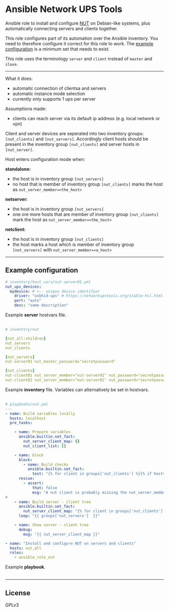 # Ansible Network UPS Tools

Ansible role to install and configure [NUT](https://networkupstools.org) on Debian-like systems, plus automatically connecting servers and clients together.

This role configures part of its automation over the Ansible inventory. You need to therefore configure it correct for this role to work. The [example configuration](/#) is a minimum set that needs to exist.

This role uses the terminology `server` and `client` instead of `master` and `slave`.


---

What it does:
- automatic connection of clientsa and servers
- automatic instance mode selection
- currently only supports 1 ups per server

Assumptions made:
- clients can reach server via its default ip address (e.g. local network or vpn)


Client and server devices are seperated into two inventory groups: `[nut_clients]` and `[nut_servers]`. Accordingly client hosts should be present in the inventory group `[nut_clients]` and server hosts in `[nut_server]`.


Host enters configuration mode when:

**standalone:**
- the host is in inventory group `[nut_servers]`
- no host that is member of inventory group `[nut_clients]` marks the host as `nut_server_member=<the_host>`

**netserver:**
- the host is in inventory group `[nut_servers]`
- one ore more hosts that are member of inventory group `[nut_clients]` mark the host as `nut_server_member=<the_host>`

**netclient:**
- the host is in inventory group `[nut_clients]`
- the host marks a host which is member of inventory group `[nut_servers]` with `nut_server_member=<a_host>`


---

## Example configuration

```yml
# inventory/host_vars/nut-server01.yml
nut_ups_devices:
  mydevice: # <-- unique device identifyer
    driver: "usbhid-ups" # https://networkupstools.org/stable-hcl.html
    port: "auto"
    desc: "some description"
```
Example **server** hostvars file.
<br>
<br>

```yml
# inventory/nut

[nut_all:children]
nut_servers
nut_clients

[nut_servers]
nut-server01 nut_master_password="secretpassword"

[nut_clients]
nut-client01 nut_server_member="nut-server01" nut_password="secretpassword"
nut-client02 nut_server_member="nut-server01" nut_password="secretpassword"

```
Example **inventory** file. Variables can alternatively be set in hostvars.
<br>
<br>


```yml
# playbooks/nut.yml
---
- name: Build variables locally
  hosts: localhost
  pre_tasks:

    - name: Prepare variables
      ansible.builtin.set_fact:
        nut_server_client_map: {}
        nut_client_list: []

    - name: block
      block:
        - name: Build checks
          ansible.builtin.set_fact:
            test: "{% for client in groups['nut_clients'] %}{% if hostvars[client]['nut_server_member'] %}{% endif %}{% endfor %}"
      rescue:
        - assert:
            that: false
            msg: "A nut client is probably missing the nut_server_member variable."
#
    - name: Build server - client tree
      ansible.builtin.set_fact:
        nut_server_client_map: "{% for client in groups['nut_clients'] %}{% if hostvars[client]['nut_server_member'] == item %}{% set _ = nut_client_list.append(client) %}{% endif %}{% endfor %}{{ {item: nut_client_list} | combine(nut_server_client_map) }}"
      loop: "{{ groups['nut_servers']  }}"

    - name: Show server - client tree
      debug:
        msg: "{{ nut_server_client_map }}"

- name: "Install and configure NUT on servers and clients"
  hosts: nut_all
  roles:
    - ansible_role_nut
```
Example **playbook**.
<br>
<br>

---

## License

GPLv3
